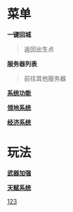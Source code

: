 # 菜单
**一键回城**
>返回出生点


**服务器列表**

>前往其他服务器


**[系统功能](docs/1.2.md)**

**[领地系统](docs/1.3)**

**[经济系统](docs/1.4)**
# 玩法

**[武器加强](docs/2.1)**

**[天赋系统](docs/2.2)**

[123](https://www.meland.top)

